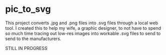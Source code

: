 # pic_to_svg
This project converts .jpg and .png files into .svg files through a local web tool. I created 
this to help my wife, a graphic designer, to not have to spend so much time tracing out low-res 
images into workable .svg files to send to send to the manufacturers. 

STILL IN PROGRESS